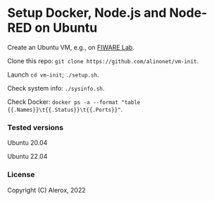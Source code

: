 # Setup Docker, Node.js and Node-RED on Ubuntu

Create an Ubuntu VM, e.g., on [FIWARE Lab](https://cloud.lab.fiware.org).

Clone this repo: ``git clone https://github.com/alinonet/vm-init``.

Launch ``cd vm-init``; ``./setup.sh``.

Check system info: ``./sysinfo.sh``.

Check Docker: ``docker ps -a --format "table {{.Names}}\t{{.Status}}\t{{.Ports}}"``.

### Tested versions

Ubuntu 20.04

Ubuntu 22.04

### License

Copyright (C) Alerox, 2022

